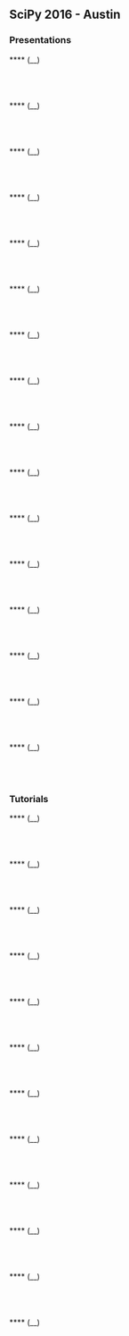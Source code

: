 ## SciPy 2016 - Austin

### Presentations

**** (__)
<br/>&nbsp;&nbsp;
<br/>&nbsp;&nbsp;
<br/>&nbsp;&nbsp;

**** (__)
<br/>&nbsp;&nbsp;
<br/>&nbsp;&nbsp;
<br/>&nbsp;&nbsp;

**** (__)
<br/>&nbsp;&nbsp;
<br/>&nbsp;&nbsp;
<br/>&nbsp;&nbsp;

**** (__)
<br/>&nbsp;&nbsp;
<br/>&nbsp;&nbsp;
<br/>&nbsp;&nbsp;

**** (__)
<br/>&nbsp;&nbsp;
<br/>&nbsp;&nbsp;
<br/>&nbsp;&nbsp;

**** (__)
<br/>&nbsp;&nbsp;
<br/>&nbsp;&nbsp;
<br/>&nbsp;&nbsp;

**** (__)
<br/>&nbsp;&nbsp;
<br/>&nbsp;&nbsp;
<br/>&nbsp;&nbsp;

**** (__)
<br/>&nbsp;&nbsp;
<br/>&nbsp;&nbsp;
<br/>&nbsp;&nbsp;

**** (__)
<br/>&nbsp;&nbsp;
<br/>&nbsp;&nbsp;
<br/>&nbsp;&nbsp;

**** (__)
<br/>&nbsp;&nbsp;
<br/>&nbsp;&nbsp;
<br/>&nbsp;&nbsp;

**** (__)
<br/>&nbsp;&nbsp;
<br/>&nbsp;&nbsp;
<br/>&nbsp;&nbsp;

**** (__)
<br/>&nbsp;&nbsp;
<br/>&nbsp;&nbsp;
<br/>&nbsp;&nbsp;

**** (__)
<br/>&nbsp;&nbsp;
<br/>&nbsp;&nbsp;
<br/>&nbsp;&nbsp;

**** (__)
<br/>&nbsp;&nbsp;
<br/>&nbsp;&nbsp;
<br/>&nbsp;&nbsp;

**** (__)
<br/>&nbsp;&nbsp;
<br/>&nbsp;&nbsp;
<br/>&nbsp;&nbsp;

**** (__)
<br/>&nbsp;&nbsp;
<br/>&nbsp;&nbsp;
<br/>&nbsp;&nbsp;

### Tutorials

**** (__)
<br/>&nbsp;&nbsp;
<br/>&nbsp;&nbsp;
<br/>&nbsp;&nbsp;

**** (__)
<br/>&nbsp;&nbsp;
<br/>&nbsp;&nbsp;
<br/>&nbsp;&nbsp;

**** (__)
<br/>&nbsp;&nbsp;
<br/>&nbsp;&nbsp;
<br/>&nbsp;&nbsp;

**** (__)
<br/>&nbsp;&nbsp;
<br/>&nbsp;&nbsp;
<br/>&nbsp;&nbsp;

**** (__)
<br/>&nbsp;&nbsp;
<br/>&nbsp;&nbsp;
<br/>&nbsp;&nbsp;

**** (__)
<br/>&nbsp;&nbsp;
<br/>&nbsp;&nbsp;
<br/>&nbsp;&nbsp;

**** (__)
<br/>&nbsp;&nbsp;
<br/>&nbsp;&nbsp;
<br/>&nbsp;&nbsp;

**** (__)
<br/>&nbsp;&nbsp;
<br/>&nbsp;&nbsp;
<br/>&nbsp;&nbsp;

**** (__)
<br/>&nbsp;&nbsp;
<br/>&nbsp;&nbsp;
<br/>&nbsp;&nbsp;

**** (__)
<br/>&nbsp;&nbsp;
<br/>&nbsp;&nbsp;
<br/>&nbsp;&nbsp;

**** (__)
<br/>&nbsp;&nbsp;
<br/>&nbsp;&nbsp;
<br/>&nbsp;&nbsp;

**** (__)
<br/>&nbsp;&nbsp;
<br/>&nbsp;&nbsp;
<br/>&nbsp;&nbsp;
